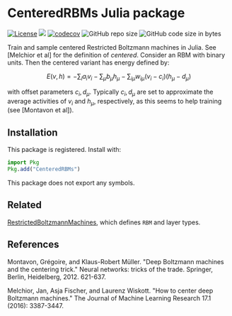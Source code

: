 # CenteredRBMs Julia package

[![License](https://img.shields.io/badge/license-MIT-green.svg)](https://github.com/cossio/CenteredRBMs.jl/blob/master/LICENSE.md)
![](https://github.com/cossio/CenteredRBMs.jl/workflows/CI/badge.svg)
[![codecov](https://codecov.io/gh/cossio/CenteredRBMs.jl/branch/master/graph/badge.svg?token=90I3AJIZIG)](https://codecov.io/gh/cossio/CenteredRBMs.jl)
![GitHub repo size](https://img.shields.io/github/repo-size/cossio/CenteredRBMs.jl)
![GitHub code size in bytes](https://img.shields.io/github/languages/code-size/cossio/CenteredRBMs.jl)

Train and sample centered Restricted Boltzmann machines in Julia. See [Melchior et al] for the definition of *centered*. Consider an RBM with binary units. Then the centered variant has energy defined by:

$$
E(v,h) = -\sum_i a_i v_i - \sum_\mu b_\mu h_\mu - \sum_{i\mu} w_{i\mu} (v_i - c_i) (h_\mu - d_\mu)
$$

with offset parameters $c_i,d_\mu$. Typically $c_i,d_\mu$ are set to approximate the average activities of $v_i$ and $h_\mu$, respectively, as this seems to help training (see [Montavon et al]).

## Installation

This package is registered. Install with:

```julia
import Pkg
Pkg.add("CenteredRBMs")
```

This package does not export any symbols.

## Related

[RestrictedBoltzmannMachines](https://github.com/cossio/RestrictedBoltzmannMachines.jl), which defines `RBM` and layer types.

## References

Montavon, Grégoire, and Klaus-Robert Müller. "Deep Boltzmann machines and the centering trick." Neural networks: tricks of the trade. Springer, Berlin, Heidelberg, 2012. 621-637.

Melchior, Jan, Asja Fischer, and Laurenz Wiskott. "How to center deep Boltzmann machines." The Journal of Machine Learning Research 17.1 (2016): 3387-3447.
